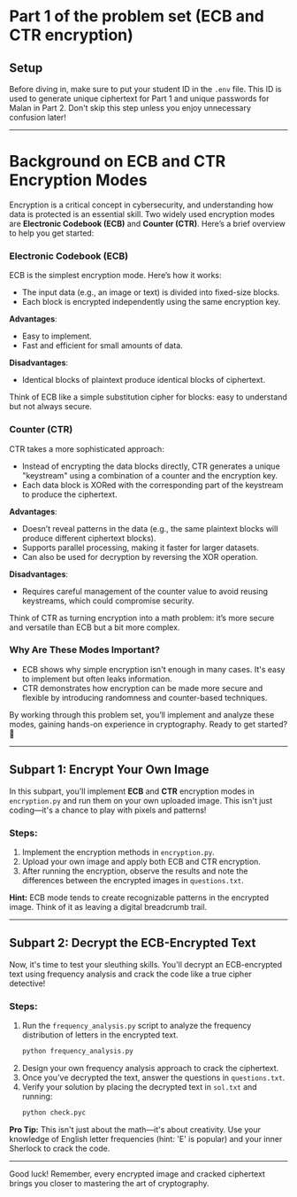 # Part 1 of the problem set (ECB and CTR encryption)

## Setup
Before diving in, make sure to put your student ID in the `.env` file. This ID is used to generate unique ciphertext for Part 1 and unique passwords for Malan in Part 2. Don't skip this step unless you enjoy unnecessary confusion later!

---

# Background on ECB and CTR Encryption Modes

Encryption is a critical concept in cybersecurity, and understanding how data is protected is an essential skill. Two widely used encryption modes are **Electronic Codebook (ECB)** and **Counter (CTR)**. Here’s a brief overview to help you get started:

### **Electronic Codebook (ECB)**
ECB is the simplest encryption mode. Here’s how it works:
- The input data (e.g., an image or text) is divided into fixed-size blocks.
- Each block is encrypted independently using the same encryption key.

**Advantages**:
- Easy to implement.
- Fast and efficient for small amounts of data.

**Disadvantages**:
- Identical blocks of plaintext produce identical blocks of ciphertext.

Think of ECB like a simple substitution cipher for blocks: easy to understand but not always secure.

### **Counter (CTR)**
CTR takes a more sophisticated approach:
- Instead of encrypting the data blocks directly, CTR generates a unique "keystream" using a combination of a counter and the encryption key.
- Each data block is XORed with the corresponding part of the keystream to produce the ciphertext.

**Advantages**:
- Doesn’t reveal patterns in the data (e.g., the same plaintext blocks will produce different ciphertext blocks).
- Supports parallel processing, making it faster for larger datasets.
- Can also be used for decryption by reversing the XOR operation.

**Disadvantages**:
- Requires careful management of the counter value to avoid reusing keystreams, which could compromise security.

Think of CTR as turning encryption into a math problem: it’s more secure and versatile than ECB but a bit more complex.

### Why Are These Modes Important?
- ECB shows why simple encryption isn't enough in many cases. It's easy to implement but often leaks information.
- CTR demonstrates how encryption can be made more secure and flexible by introducing randomness and counter-based techniques.

By working through this problem set, you’ll implement and analyze these modes, gaining hands-on experience in cryptography. Ready to get started? 🚀

---

## Subpart 1: Encrypt Your Own Image
In this subpart, you'll implement **ECB** and **CTR** encryption modes in `encryption.py` and run them on your own uploaded image. This isn't just coding—it's a chance to play with pixels and patterns!

### Steps:

1. Implement the encryption methods in `encryption.py`.
2. Upload your own image and apply both ECB and CTR encryption.
3. After running the encryption, observe the results and note the differences between the encrypted images in `questions.txt`.

**Hint:** ECB mode tends to create recognizable patterns in the encrypted image. Think of it as leaving a digital breadcrumb trail.

---

## Subpart 2: Decrypt the ECB-Encrypted Text
Now, it's time to test your sleuthing skills. You'll decrypt an ECB-encrypted text using frequency analysis and crack the code like a true cipher detective!

### Steps:

1. Run the `frequency_analysis.py` script to analyze the frequency distribution of letters in the encrypted text.
   ```bash
   python frequency_analysis.py
   ```
2. Design your own frequency analysis approach to crack the ciphertext.
3. Once you've decrypted the text, answer the questions in `questions.txt`. 
4. Verify your solution by placing the decrypted text in `sol.txt` and running:
   ```bash
   python check.pyc
   ```

**Pro Tip:** This isn't just about the math—it's about creativity. Use your knowledge of English letter frequencies (hint: 'E' is popular) and your inner Sherlock to crack the code.

---

Good luck! Remember, every encrypted image and cracked ciphertext brings you closer to mastering the art of cryptography.